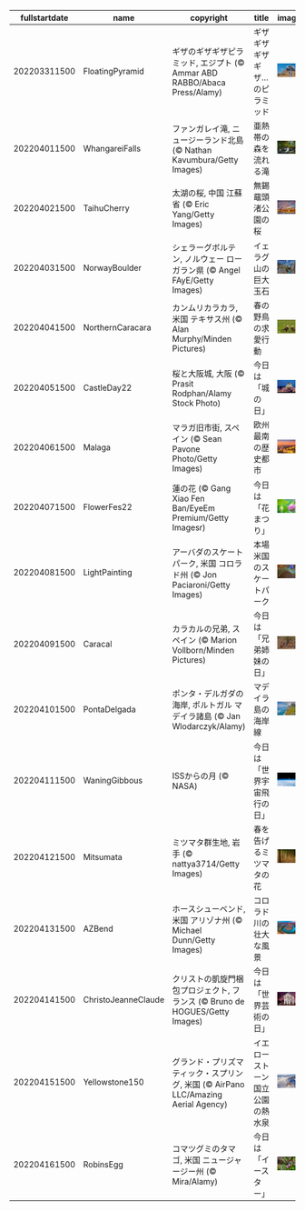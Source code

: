|fullstartdate|name|copyright|title|image|
|--|--|--|--|--|
202203311500|FloatingPyramid|ギザのギザギザピラミッド, エジプト (© Ammar ABD RABBO/Abaca Press/Alamy)|ギザギザギザギザ…のピラミッド|![](/ja-JP/2022/04/202203311500FloatingPyramid.jpg)|
202204011500|WhangareiFalls|ファンガレイ滝, ニュージーランド北島 (© Nathan Kavumbura/Getty Images)|亜熱帯の森を流れる滝|![](/ja-JP/2022/04/202204011500WhangareiFalls.jpg)|
202204021500|TaihuCherry|太湖の桜, 中国 江蘇省 (© Eric Yang/Getty Images)|無錫黿頭渚公園の桜|![](/ja-JP/2022/04/202204021500TaihuCherry.jpg)|
202204031500|NorwayBoulder|シェラーグボルテン, ノルウェー ローガラン県 (© Angel FAyE/Getty Images)|イェラグ山の巨大玉石|![](/ja-JP/2022/04/202204031500NorwayBoulder.jpg)|
202204041500|NorthernCaracara|カンムリカラカラ, 米国 テキサス州 (© Alan Murphy/Minden Pictures)|春の野鳥の求愛行動|![](/ja-JP/2022/04/202204041500NorthernCaracara.jpg)|
202204051500|CastleDay22|桜と大阪城, 大阪 (© Prasit Rodphan/Alamy Stock Photo)|今日は「城の日」|![](/ja-JP/2022/04/202204051500CastleDay22.jpg)|
202204061500|Malaga|マラガ旧市街, スペイン (© Sean Pavone Photo/Getty Images)|欧州最南の歴史都市|![](/ja-JP/2022/04/202204061500Malaga.jpg)|
202204071500|FlowerFes22|蓮の花 (© Gang Xiao Fen Ban/EyeEm Premium/Getty Imagesr)|今日は「花まつり」|![](/ja-JP/2022/04/202204071500FlowerFes22.jpg)|
202204081500|LightPainting|アーバダのスケートパーク, 米国 コロラド州 (© Jon Paciaroni/Getty Images)|本場米国のスケートパーク|![](/ja-JP/2022/04/202204081500LightPainting.jpg)|
202204091500|Caracal|カラカルの兄弟, スペイン (© Marion Vollborn/Minden Pictures)|今日は「兄弟姉妹の日」|![](/ja-JP/2022/04/202204091500Caracal.jpg)|
202204101500|PontaDelgada|ポンタ・デルガダの海岸, ポルトガル マデイラ諸島 (© Jan Wlodarczyk/Alamy)|マデイラ島の海岸線|![](/ja-JP/2022/04/202204101500PontaDelgada.jpg)|
202204111500|WaningGibbous|ISSからの月 (© NASA)|今日は「世界宇宙飛行の日」|![](/ja-JP/2022/04/202204111500WaningGibbous.jpg)|
202204121500|Mitsumata|ミツマタ群生地, 岩手 (© nattya3714/Getty Images)|春を告げるミツマタの花|![](/ja-JP/2022/04/202204121500Mitsumata.jpg)|
202204131500|AZBend|ホースシューベンド, 米国 アリゾナ州 (© Michael Dunn/Getty Images)|コロラド川の壮大な風景|![](/ja-JP/2022/04/202204131500AZBend.jpg)|
202204141500|ChristoJeanneClaude|クリストの凱旋門梱包プロジェクト, フランス (© Bruno de HOGUES/Getty Images)|今日は「世界芸術の日」|![](/ja-JP/2022/04/202204141500ChristoJeanneClaude.jpg)|
202204151500|Yellowstone150|グランド・プリズマティック・スプリング, 米国 (© AirPano LLC/Amazing Aerial Agency)|イエローストーン国立公園の熱水泉|![](/ja-JP/2022/04/202204151500Yellowstone150.jpg)|
202204161500|RobinsEgg|コマツグミのタマゴ, 米国 ニュージャージー州 (© Mira/Alamy)|今日は「イースター」|![](/ja-JP/2022/04/202204161500RobinsEgg.jpg)|
